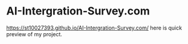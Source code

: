 # AI-Intergration-Survey.com

https://st10027393.github.io/AI-Intergration-Survey.com/ here is quick preview of my project.
